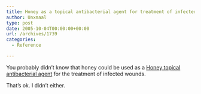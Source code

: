 ```yaml
---
title: Honey as a topical antibacterial agent for treatment of infected wounds
author: Unxmaal
type: post
date: 2005-10-04T00:00:00+00:00
url: /archives/1739
categories:
  - Reference

---
```

You probably didn&#8217;t know that honey could be used as a [Honey topical antibacterial agent][1] for the treatment of infected wounds. 

That&#8217;s ok. I didn&#8217;t either.

 [1]: http://www.worldwidewounds.com/2001/november/Molan/honey-as-topical-agent.html